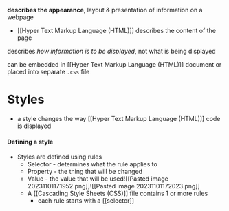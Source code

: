 **describes the appearance**, layout & presentation of information on a webpage
- [[Hyper Text Markup Language (HTML)]] describes the content of the page

describes *how information is to be displayed*, not what is being displayed

can be embedded in [[Hyper Text Markup Language (HTML)]] document or placed into separate `.css` file

# Styles
- a style changes the way [[Hyper Text Markup Language (HTML)]] code is displayed

#### Defining a style
- Styles are defined using rules
	- Selector - determines what the rule applies to
	- Property - the thing that will be changed
	- Value - the value that will be used![[Pasted image 20231101171952.png]]![[Pasted image 20231101172023.png]]
	- A [[Cascading Style Sheets (CSS)]] file contains 1 or more rules
		- each rule starts with a [[selector]]